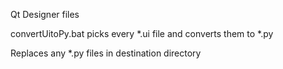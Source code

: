 Qt Designer files

convertUitoPy.bat picks every *.ui file and converts them to *.py

Replaces any *.py files in destination directory